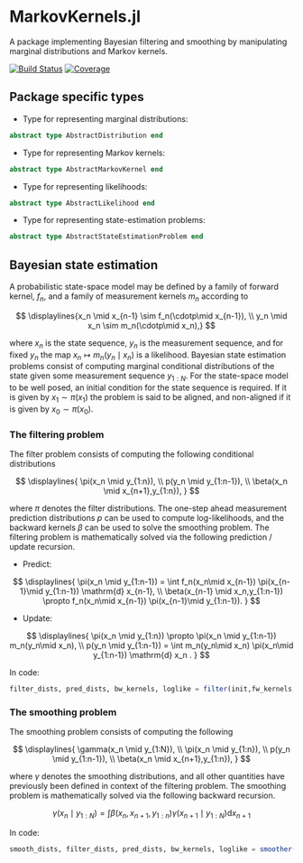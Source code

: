 # MarkovKernels.jl 

A package implementing Bayesian filtering and smoothing by manipulating marginal distributions and Markov kernels.

[![Build Status](https://github.com/filtron/MarkovKernels.jl/actions/workflows/CI.yml/badge.svg?branch=main)](https://github.com/filtron/MarkovKernels.jl/actions/workflows/CI.yml?query=branch%3Amain)
[![Coverage](https://codecov.io/gh/filtron/MarkovKernels.jl/branch/main/graph/badge.svg)](https://codecov.io/gh/filtron/MarkovKernels.jl)

## Package specific types

* Type for representing marginal distributions: 

```julia
abstract type AbstractDistribution end
```

* Type for representing Markov kernels: 

```julia
abstract type AbstractMarkovKernel end
```

* Type for representing likelihoods: 

```julia
abstract type AbstractLikelihood end
```

* Type for representing state-estimation problems: 

```julia
abstract type AbstractStateEstimationProblem end
```


## Bayesian state estimation 
A probabilistic state-space model may be defined by a family of forward kernel, $f_n$, and a family of measurement kernels $m_n$ according to 

$$ 
\displaylines{x_n \mid x_{n-1} \sim f_n(\cdotp\mid x_{n-1}), \\
y_n \mid x_n \sim m_n(\cdotp\mid x_n),}
$$

where $x_n$ is the state sequence, $y_n$ is the measurement sequence, and for fixed $y_n$ the map $x_n \mapsto m_n(y_n\mid x_n)$ is a likelihood. 
Bayesian state estimation problems consist of computing marginal conditional distributions of the state given some measurement sequence $y_{1:N}$. For the state-space model to be well posed, an initial condition for the state sequence is required. 
If it is given by $x_1 \sim \pi(x_1)$ the problem is said to be aligned, and non-aligned if it is given by $x_0 \sim \pi(x_0)$. 

### The filtering problem 
The filter problem consists of computing the following conditional distributions

$$
\displaylines{ \pi(x_n \mid y_{1:n}), \\ 
p(y_n \mid y_{1:n-1}), \\
\beta(x_n \mid x_{n+1},y_{1:n}), } 
$$

where $\pi$ denotes the filter distributions.
The one-step ahead measurement prediction distributions $p$ can be used to compute log-likelihoods,
and the backward kernels $\beta$ can be used to solve the smoothing problem.
The filtering problem is mathematically solved via the following prediction / update recursion. 

* Predict: 

$$
\displaylines{ \pi(x_n \mid y_{1:n-1}) = \int f_n(x_n\mid x_{n-1}) \pi(x_{n-1}\mid y_{1:n-1}) \mathrm{d} x_{n-1}, \\
\beta(x_{n-1} \mid x_n,y_{1:n-1}) \propto  f_n(x_n\mid x_{n-1}) \pi(x_{n-1}\mid y_{1:n-1}).
}
$$

* Update: 

$$
\displaylines{ \pi(x_n \mid y_{1:n}) \propto \pi(x_n \mid y_{1:n-1}) m_n(y_n\mid x_n), \\
p(y_n \mid y_{1:n-1}) = \int m_n(y_n\mid x_n) \pi(x_n\mid y_{1:n-1}) \mathrm{d} x_n .
}
$$

In code:
```julia 
filter_dists, pred_dists, bw_kernels, loglike = filter(init,fw_kernels,likelihoods) 
```
### The smoothing problem 
The smoothing problem consists of computing the following 

$$
\displaylines{ \gamma(x_n \mid y_{1:N}), \\
\pi(x_n \mid y_{1:n}), \\ 
p(y_n \mid y_{1:n-1}), \\
\beta(x_n \mid x_{n+1},y_{1:n}), } 
$$

where $\gamma$ denotes the smoothing distributions, and all other quantities have previously been defined in context of the filtering problem. 
The smoothing problem is mathematically solved via the following backward recursion. 

$$
\gamma(x_n \mid y_{1:N}) = \int \beta(x_n, x_{n+1}, y_{1:n}) \gamma(x_{n+1} \mid y_{1:N}) \mathrm{d} x_{n+1}
$$

In code:
```julia
smooth_dists, filter_dists, pred_dists, bw_kernels, loglike = smoother(init,fw_kernels,likelihoods)
```

